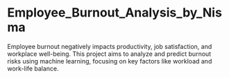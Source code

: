 # Employee_Burnout_Analysis_by_Nisma
   Employee burnout negatively impacts productivity, job satisfaction, and workplace well-being. This project aims to analyze and predict burnout risks using machine learning, focusing on key factors like workload and work-life balance.
